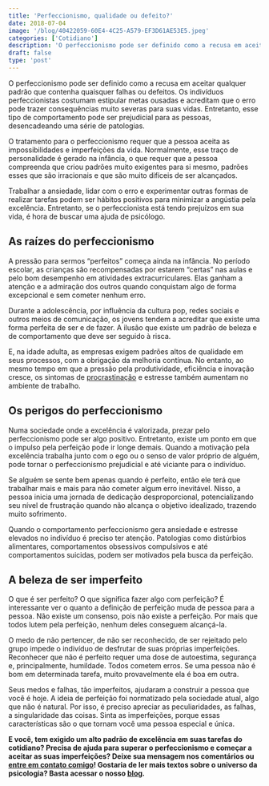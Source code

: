 ```yaml
---
title: 'Perfeccionismo, qualidade ou defeito?'
date: 2018-07-04
image: '/blog/40422059-60E4-4C25-A579-EF3D61AE53E5.jpeg'
categories: ['Cotidiano']
description: 'O perfeccionismo pode ser definido como a recusa em aceitar qualquer padrão que contenha quaisquer falhas ou defeitos...'
draft: false
type: 'post'
---
```


O perfeccionismo pode ser definido como a recusa em aceitar qualquer padrão que contenha quaisquer falhas ou defeitos. Os indivíduos perfeccionistas costumam estipular metas ousadas e acreditam que o erro pode trazer consequências muito severas para suas vidas. Entretanto, esse tipo de comportamento pode ser prejudicial para as pessoas, desencadeando uma série de patologias.

O tratamento para o perfeccionismo requer que a pessoa aceita as impossibilidades e imperfeições da vida. Normalmente, esse traço de personalidade é gerado na infância, o que requer que a pessoa compreenda que criou padrões muito exigentes para si mesmo, padrões esses que são irracionais e que são muito difíceis de ser alcançados.

Trabalhar a ansiedade, lidar com o erro e experimentar outras formas de realizar tarefas podem ser hábitos positivos para minimizar a angústia pela excelência. Entretanto, se o perfeccionista está tendo prejuízos em sua vida, é hora de buscar uma ajuda de psicólogo.

## As raízes do perfeccionismo

A pressão para sermos “perfeitos” começa ainda na infância. No período escolar, as crianças são recompensadas por estarem “certas” nas aulas e pelo bom desempenho em atividades extracurriculares. Elas ganham a atenção e a admiração dos outros quando conquistam algo de forma excepcional e sem cometer nenhum erro.

Durante a adolescência, por influência da cultura pop, redes sociais e outros meios de comunicação, os jovens tendem a acreditar que existe uma forma perfeita de ser e de fazer. A ilusão que existe um padrão de beleza e de comportamento que deve ser seguido à risca.

E, na idade adulta, as empresas exigem padrões altos de qualidade em seus processos, com a obrigação da melhoria contínua. No entanto, ao mesmo tempo em que a pressão pela produtividade, eficiência e inovação cresce, os sintomas de [procrastinação](https://www.significados.com.br/procrastinar/) e estresse também aumentam no ambiente de trabalho.

## Os perigos do perfeccionismo

Numa sociedade onde a excelência é valorizada, prezar pelo perfeccionismo pode ser algo positivo. Entretanto, existe um ponto em que o impulso pela perfeição pode ir longe demais. Quando a motivação pela excelência trabalha junto com o ego ou o senso de valor próprio de alguém, pode tornar o perfeccionismo prejudicial e até viciante para o indivíduo.

Se alguém se sente bem apenas quando é perfeito, então ele terá que trabalhar mais e mais para não cometer algum erro inevitável. Nisso, a pessoa inicia uma jornada de dedicação desproporcional, potencializando seu nível de frustração quando não alcança o objetivo idealizado, trazendo muito sofrimento.

Quando o comportamento perfeccionismo gera ansiedade e estresse elevados no indivíduo é preciso ter atenção. Patologias como distúrbios alimentares, comportamentos obsessivos compulsivos e até comportamentos suicidas, podem ser motivados pela busca da perfeição.

## A beleza de ser imperfeito

O que é ser perfeito? O que significa fazer algo com perfeição? É interessante ver o quanto a definição de perfeição muda de pessoa para a pessoa. Não existe um consenso, pois não existe a perfeição. Por mais que todos lutem pela perfeição, nenhum deles conseguem alcançá-la.

O medo de não pertencer, de não ser reconhecido, de ser rejeitado pelo grupo impede o indivíduo de desfrutar de suas próprias imperfeições. Reconhecer que não é perfeito requer uma dose de autoestima, segurança e, principalmente, humildade. Todos cometem erros. Se uma pessoa não é bom em determinada tarefa, muito provavelmente ela é boa em outra.

Seus medos e falhas, tão imperfeitos, ajudaram a construir a pessoa que você é hoje. A ideia de perfeição foi normatizado pela sociedade atual, algo que não é natural. Por isso, é preciso apreciar as peculiaridades, as falhas, a singularidade das coisas. Sinta as imperfeições, porque essas características são o que tornam você uma pessoa especial e única.

**E você, tem exigido um alto padrão de excelência em suas tarefas do cotidiano? Precisa de ajuda para superar o perfeccionismo e começar a aceitar as suas imperfeições? Deixe sua mensagem nos comentários ou [entre em contato comigo](/contato/)! Gostaria de ler mais textos sobre o universo da psicologia? Basta acessar o nosso [blog](/blog/).**
